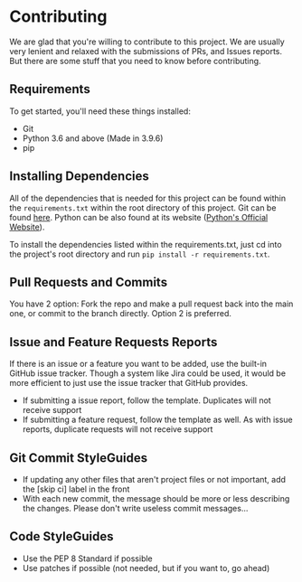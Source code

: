 # Contributing

We are glad that you're willing to contribute to this project. We are usually very lenient and relaxed with the submissions of PRs, and Issues reports. But there are some stuff that you need to know before contributing.

## Requirements

To get started, you'll need these things installed: 

- Git
- Python 3.6 and above (Made in 3.9.6)
- pip 


## Installing Dependencies

All of the dependencies that is needed for this project can be found within the `requirements.txt` within the root directory of this project. Git can be found [here](https://git-scm.com/). Python can be also found at its website ([Python's Official Website](https://www.python.org/)).

To install the dependencies listed within the requirements.txt, just cd into the project's root directory and  run `pip install -r requirements.txt`.

## Pull Requests and Commits

You have 2 option: Fork the repo and make a pull request back into the main one, or commit to the branch directly. Option 2 is preferred.

## Issue and Feature Requests Reports

If there is an issue or a feature you want to be added, use the built-in GitHub issue tracker. Though a system like Jira could be used, it would be more efficient to just use the issue tracker that GitHub provides. 

- If submitting a issue report, follow the template. Duplicates will not receive support
- If submitting a feature request, follow the template as well. As with issue reports, duplicate requests will not receive support

## Git Commit StyleGuides

- If updating any other files that aren't project files or not important, add the [skip ci] label in the front
- With each new commit, the message should be more or less describing the changes. Please don't write useless commit messages...

## Code StyleGuides

- Use the PEP 8 Standard if possible
- Use patches if possible (not needed, but if you want to, go ahead)